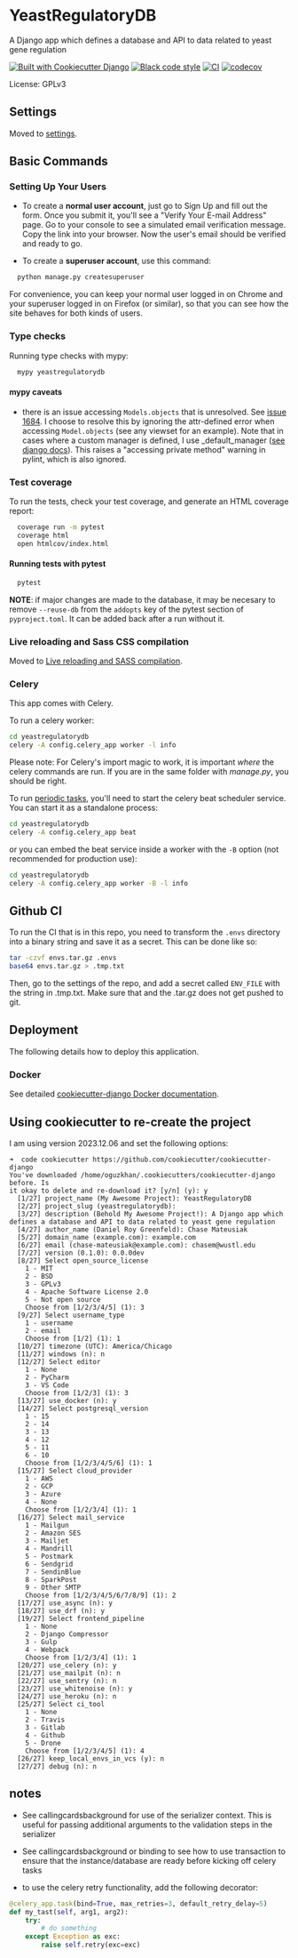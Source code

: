 # YeastRegulatoryDB

A Django app which defines a database and API to data related to yeast gene regulation

[![Built with Cookiecutter Django](https://img.shields.io/badge/built%20with-Cookiecutter%20Django-ff69b4.svg?logo=cookiecutter)](https://github.com/cookiecutter/cookiecutter-django/)
[![Black code style](https://img.shields.io/badge/code%20style-black-000000.svg)](https://github.com/ambv/black)
[![CI](https://github.com/cmatKhan/yeastregulatorydb/actions/workflows/ci.yml/badge.svg)](https://github.com/cmatKhan/yeastregulatorydb/actions/workflows/ci.yml)
[![codecov](https://codecov.io/gh/cmatKhan/yeastregulatorydb/graph/badge.svg?token=5DO8PKVWME)](https://codecov.io/gh/cmatKhan/yeastregulatorydb)

License: GPLv3

## Settings

Moved to [settings](http://cookiecutter-django.readthedocs.io/en/latest/settings.html).

## Basic Commands

### Setting Up Your Users

- To create a **normal user account**, just go to Sign Up and fill out the form. Once you submit it, you'll see a "Verify Your E-mail Address" page. Go to your console to see a simulated email verification message. Copy the link into your browser. Now the user's email should be verified and ready to go.

- To create a **superuser account**, use this command:

```bash
  python manage.py createsuperuser
```

For convenience, you can keep your normal user logged in on Chrome and your superuser logged in on Firefox (or similar), so that you can see how the site behaves for both kinds of users.

### Type checks

Running type checks with mypy:

```bash
  mypy yeastregulatorydb
```

#### mypy caveats

- there is an issue accessing `Models.objects` that is unresolved. See
  [issue 1684](https://github.com/typeddjango/django-stubs/issues/1684). I
  choose to resolve this by ignoring the attr-defined error when accessing
  `Model.objects` (see any viewset for an example). Note that in cases where
  a custom manager is defined, I use _default_manager
  ([see django docs](https://docs.djangoproject.com/en/4.2/topics/db/managers/#django.db.models.Model._default_manager)). This raises a "accessing private method" warning in pylint,
  which is also ignored.

### Test coverage

To run the tests, check your test coverage, and generate an HTML coverage report:

```bash
  coverage run -m pytest
  coverage html
  open htmlcov/index.html
```

#### Running tests with pytest

```bash
  pytest
```

**NOTE**: if major changes are made to the database, it may be necesary to
remove `--reuse-db` from the `addopts` key of the pytest section of
`pyproject.toml`. It can be added back after a run without it.

### Live reloading and Sass CSS compilation

Moved to [Live reloading and SASS compilation](https://cookiecutter-django.readthedocs.io/en/latest/developing-locally.html#sass-compilation-live-reloading).

### Celery

This app comes with Celery.

To run a celery worker:

```bash
cd yeastregulatorydb
celery -A config.celery_app worker -l info
```

Please note: For Celery's import magic to work, it is important _where_ the celery commands are run. If you are in the same folder with _manage.py_, you should be right.

To run [periodic tasks](https://docs.celeryq.dev/en/stable/userguide/periodic-tasks.html), you'll need to start the celery beat scheduler service. You can start it as a standalone process:

```bash
cd yeastregulatorydb
celery -A config.celery_app beat
```

or you can embed the beat service inside a worker with the `-B` option (not recommended for production use):

```bash
cd yeastregulatorydb
celery -A config.celery_app worker -B -l info
```

## Github CI

To run the CI that is in this repo, you need to transform the `.envs` directory
into a binary string and save it as a secret. This can be done like so:

```bash
tar -czvf envs.tar.gz .envs
base64 envs.tar.gz > .tmp.txt
```

Then, go to the settings of the repo, and add a secret called `ENV_FILE` with
the string in .tmp.txt. Make sure that and the .tar.gz does not get pushed to
git.

## Deployment

The following details how to deploy this application.

### Docker

See detailed [cookiecutter-django Docker documentation](http://cookiecutter-django.readthedocs.io/en/latest/deployment-with-docker.html).

## Using cookiecutter to re-create the project

I am using version 2023.12.06 and set the following options:

```raw
➜  code cookiecutter https://github.com/cookiecutter/cookiecutter-django
You've downloaded /home/oguzkhan/.cookiecutters/cookiecutter-django before. Is
it okay to delete and re-download it? [y/n] (y): y
  [1/27] project_name (My Awesome Project): YeastRegulatoryDB
  [2/27] project_slug (yeastregulatorydb):
  [3/27] description (Behold My Awesome Project!): A Django app which defines a database and API to data related to yeast gene regulation
  [4/27] author_name (Daniel Roy Greenfeld): Chase Mateusiak
  [5/27] domain_name (example.com): example.com
  [6/27] email (chase-mateusiak@example.com): chasem@wustl.edu
  [7/27] version (0.1.0): 0.0.0dev
  [8/27] Select open_source_license
    1 - MIT
    2 - BSD
    3 - GPLv3
    4 - Apache Software License 2.0
    5 - Not open source
    Choose from [1/2/3/4/5] (1): 3
  [9/27] Select username_type
    1 - username
    2 - email
    Choose from [1/2] (1): 1
  [10/27] timezone (UTC): America/Chicago
  [11/27] windows (n): n
  [12/27] Select editor
    1 - None
    2 - PyCharm
    3 - VS Code
    Choose from [1/2/3] (1): 3
  [13/27] use_docker (n): y
  [14/27] Select postgresql_version
    1 - 15
    2 - 14
    3 - 13
    4 - 12
    5 - 11
    6 - 10
    Choose from [1/2/3/4/5/6] (1): 1
  [15/27] Select cloud_provider
    1 - AWS
    2 - GCP
    3 - Azure
    4 - None
    Choose from [1/2/3/4] (1): 1
  [16/27] Select mail_service
    1 - Mailgun
    2 - Amazon SES
    3 - Mailjet
    4 - Mandrill
    5 - Postmark
    6 - Sendgrid
    7 - SendinBlue
    8 - SparkPost
    9 - Other SMTP
    Choose from [1/2/3/4/5/6/7/8/9] (1): 2
  [17/27] use_async (n): y
  [18/27] use_drf (n): y
  [19/27] Select frontend_pipeline
    1 - None
    2 - Django Compressor
    3 - Gulp
    4 - Webpack
    Choose from [1/2/3/4] (1): 1
  [20/27] use_celery (n): y
  [21/27] use_mailpit (n): n
  [22/27] use_sentry (n): n
  [23/27] use_whitenoise (n): y
  [24/27] use_heroku (n): n
  [25/27] Select ci_tool
    1 - None
    2 - Travis
    3 - Gitlab
    4 - Github
    5 - Drone
    Choose from [1/2/3/4/5] (1): 4
  [26/27] keep_local_envs_in_vcs (y): n
  [27/27] debug (n): n
```

## notes

- See callingcardsbackground for use of the serializer context. This is useful for
  passing additional arguments to the validation steps in the serializer

- See callingcardsbackground or binding to see how to use transaction to ensure that
  the instance/database are ready before kicking off celery tasks

- to use the celery retry functionality, add the following decorator:

```python
@celery_app.task(bind=True, max_retries=3, default_retry_delay=5)
def my_tast(self, arg1, arg2):
    try:
        # do something
    except Exception as exc:
        raise self.retry(exc=exc)
```